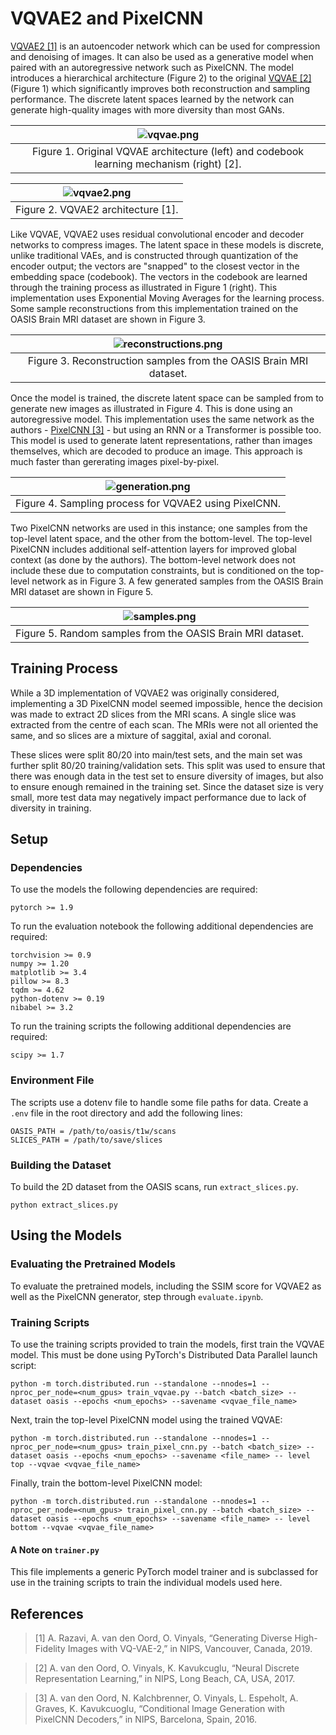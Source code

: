 # VQVAE2 and PixelCNN
[VQVAE2 [1]](https://arxiv.org/abs/1906.00446) is an autoencoder network which can be used for compression and denoising of images. It can also be used as a generative model when paired with an autoregressive network such as PixelCNN. The model introduces a hierarchical architecture (Figure 2) to the original [VQVAE [2]](https://arxiv.org/abs/1711.00937) (Figure 1) which significantly improves both reconstruction and sampling performance. The discrete latent spaces learned by the network can generate high-quality images with more diversity than most GANs.

| ![vqvae.png](https://s3.us-west-2.amazonaws.com/secure.notion-static.com/0f22d1a8-a53a-415e-91da-dba0ddc2544c/Untitled.png?X-Amz-Algorithm=AWS4-HMAC-SHA256&X-Amz-Credential=AKIAT73L2G45O3KS52Y5%2F20211027%2Fus-west-2%2Fs3%2Faws4_request&X-Amz-Date=20211027T003051Z&X-Amz-Expires=86400&X-Amz-Signature=6dbe9a641b13480ec0270a10d4fb004a9aea15f1e56ba8f713f932ae8ae4f060&X-Amz-SignedHeaders=host&response-content-disposition=filename%20%3D%22Untitled.png%22) | 
|:--:| 
| Figure 1. Original VQVAE architecture (left) and codebook learning mechanism (right) [2]. |

| ![vqvae2.png](https://s3.us-west-2.amazonaws.com/secure.notion-static.com/5840479c-2447-462b-98bc-f2278577d018/Untitled.png?X-Amz-Algorithm=AWS4-HMAC-SHA256&X-Amz-Credential=AKIAT73L2G45O3KS52Y5%2F20211027%2Fus-west-2%2Fs3%2Faws4_request&X-Amz-Date=20211027T011131Z&X-Amz-Expires=86400&X-Amz-Signature=a15281e589f0d699f4b93c53733472daceb32248abaa90ec59e5849854569b3d&X-Amz-SignedHeaders=host&response-content-disposition=filename%20%3D%22Untitled.png%22) | 
|:--:| 
| Figure 2. VQVAE2 architecture [1]. |

Like VQVAE, VQVAE2 uses residual convolutional encoder and decoder networks to compress images. The latent space in these models is discrete, unlike traditional VAEs, and is constructed through quantization of the encoder output; the vectors are "snapped" to the closest vector in the embedding space (codebook). The vectors in the codebook are learned through the training process as illustrated in Figure 1 (right). This implementation uses Exponential Moving Averages for the learning process. Some sample reconstructions from this implementation trained on the OASIS Brain MRI dataset are shown in Figure 3.

| ![reconstructions.png](https://s3.us-west-2.amazonaws.com/secure.notion-static.com/5de762c7-1f12-45cd-a7d4-54f33ca247ef/oasis_reconstructions.png?X-Amz-Algorithm=AWS4-HMAC-SHA256&X-Amz-Credential=AKIAT73L2G45O3KS52Y5%2F20211027%2Fus-west-2%2Fs3%2Faws4_request&X-Amz-Date=20211027T011642Z&X-Amz-Expires=86400&X-Amz-Signature=fa4edd5a8fa9eaf2ee32d1221b0f95b014570a7faf491a1b41f7bb44e6803a22&X-Amz-SignedHeaders=host&response-content-disposition=filename%20%3D%22oasis_reconstructions.png%22) | 
|:--:| 
| Figure 3. Reconstruction samples from the OASIS Brain MRI dataset. |

Once the model is trained, the discrete latent space can be sampled from to generate new images as illustrated in Figure 4. This is done using an autoregressive model. This implementation uses the same network as the authors - [PixelCNN [3]](https://arxiv.org/abs/1606.05328) - but using an RNN or a Transformer is possible too. This model is used to generate latent representations, rather than images themselves, which are decoded to produce an image. This approach is much faster than gererating images pixel-by-pixel.

| ![generation.png](https://s3.us-west-2.amazonaws.com/secure.notion-static.com/b2693f7d-b634-408c-8395-04671820167f/Untitled.png?X-Amz-Algorithm=AWS4-HMAC-SHA256&X-Amz-Credential=AKIAT73L2G45O3KS52Y5%2F20211027%2Fus-west-2%2Fs3%2Faws4_request&X-Amz-Date=20211027T020523Z&X-Amz-Expires=86400&X-Amz-Signature=af2e351a18edae24bf58b9471b1d422a6b2b4dddb9c7e3731f608a8d68f481da&X-Amz-SignedHeaders=host&response-content-disposition=filename%20%3D%22Untitled.png%22) | 
|:--:| 
| Figure 4. Sampling process for VQVAE2 using PixelCNN. |

Two PixelCNN networks are used in this instance; one samples from the top-level latent space, and the other from the bottom-level. The top-level PixelCNN includes additional self-attention layers for improved global context (as done by the authors). The bottom-level network does not include these due to computation constraints, but is conditioned on the top-level network as in Figure 3. A few generated samples from the OASIS Brain MRI dataset are shown in Figure 5.

| ![samples.png](https://s3.us-west-2.amazonaws.com/secure.notion-static.com/254b185b-ebb0-45cd-94f5-3284fd50896a/sampled_brains.png?X-Amz-Algorithm=AWS4-HMAC-SHA256&X-Amz-Credential=AKIAT73L2G45O3KS52Y5%2F20211027%2Fus-west-2%2Fs3%2Faws4_request&X-Amz-Date=20211027T012131Z&X-Amz-Expires=86400&X-Amz-Signature=c63a125b644f564cb60f51cd6145dcc2f89dff7d95ee1b0a13623ad7a041cf01&X-Amz-SignedHeaders=host&response-content-disposition=filename%20%3D%22sampled_brains.png%22) | 
|:--:| 
| Figure 5. Random samples from the OASIS Brain MRI dataset. |

## Training Process
While a 3D implementation of VQVAE2 was originally considered, implementing a 3D PixelCNN model seemed impossible, hence the decision was made to extract 2D slices from the MRI scans. A single slice was extracted from the centre of each scan. The MRIs were not all oriented the same, and so slices are a mixture of saggital, axial and coronal.

These slices were split 80/20 into main/test sets, and the main set was further split 80/20 training/validation sets. This split was used to ensure that there was enough data in the test set to ensure diversity of images, but also to ensure enough remained in the training set. Since the dataset size is very small, more test data may negatively impact performance due to lack of diversity in training.

## Setup
### Dependencies
To use the models the following dependencies are required:
```
pytorch >= 1.9
```

To run the evaluation notebook the following additional dependencies are required:
```
torchvision >= 0.9
numpy >= 1.20
matplotlib >= 3.4
pillow >= 8.3
tqdm >= 4.62
python-dotenv >= 0.19
nibabel >= 3.2
```

To run the training scripts the following additional dependencies are required:
```
scipy >= 1.7
```
### Environment File
The scripts use a dotenv file to handle some file paths for data. Create a `.env` file in the root directory and add the following lines:
```
OASIS_PATH = /path/to/oasis/t1w/scans
SLICES_PATH = /path/to/save/slices
```

### Building the Dataset
To build the 2D dataset from the OASIS scans, run `extract_slices.py`.
```
python extract_slices.py
```

## Using the Models
### Evaluating the Pretrained Models
To evaluate the pretrained models, including the SSIM score for VQVAE2 as well as the PixelCNN generator, step through `evaluate.ipynb`.

### Training Scripts
To use the training scripts provided to train the models, first train the VQVAE model. This must be done using PyTorch's Distributed Data Parallel launch script:
```
python -m torch.distributed.run --standalone --nnodes=1 --nproc_per_node=<num_gpus> train_vqvae.py --batch <batch_size> --dataset oasis --epochs <num_epochs> --savename <vqvae_file_name>
```

Next, train the top-level PixelCNN model using the trained VQVAE:
```
python -m torch.distributed.run --standalone --nnodes=1 --nproc_per_node=<num_gpus> train_pixel_cnn.py --batch <batch_size> --dataset oasis --epochs <num_epochs> --savename <file_name> -- level top --vqvae <vqvae_file_name>
```

Finally, train the bottom-level PixelCNN model:
```
python -m torch.distributed.run --standalone --nnodes=1 --nproc_per_node=<num_gpus> train_pixel_cnn.py --batch <batch_size> --dataset oasis --epochs <num_epochs> --savename <file_name> -- level bottom --vqvae <vqvae_file_name>
```

#### A Note on `trainer.py`
This file implements a generic PyTorch model trainer and is subclassed for use in the training scripts to train the individual models used here.

## References
> [1] A. Razavi, A. van den Oord, O. Vinyals, “Generating Diverse High-Fidelity Images with VQ-VAE-2,” in NIPS, Vancouver, Canada, 2019.

> [2] A. van den Oord, O. Vinyals, K. Kavukcuglu, “Neural Discrete Representation Learning,” in NIPS, Long Beach, CA, USA, 2017.

> [3] A. van den Oord, N. Kalchbrenner, O. Vinyals, L. Espeholt, A. Graves, K. Kavukcuoglu, “Conditional Image Generation with PixelCNN Decoders,” in NIPS, Barcelona, Spain, 2016.